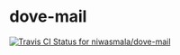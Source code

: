 # dove-mail

[ ![Travis CI Status for niwasmala/dove-mail](https://travis-ci.org/niwasmala/dove-mail.svg?branch=master)](https://travis-ci.org/niwasmala/dove-mail.svg?branch=master)
